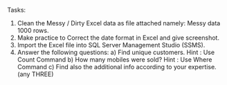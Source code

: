 Tasks: 
1.	Clean the Messy / Dirty Excel data as file attached namely: Messy data 1000 rows.
2.	Make practice to Correct the date format in Excel and give screenshot.
3.	Import the Excel file into SQL Server Management Studio (SSMS).
4.	Answer the following questions:
a)	Find unique customers. Hint : Use Count Command
b)	How many mobiles were sold? Hint : Use Where Command
c)	Find also the additional info according to your expertise. (any THREE)
